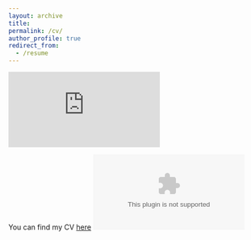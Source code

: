 ```yaml
---
layout: archive
title: 
permalink: /cv/
author_profile: true
redirect_from:
  - /resume
---
```


![Franche-Comté is beautiful.](https://clementmontes.github.io/files/FC.pdf)

You can find my CV [here](https://clementmontes.github.io/files/CM_CV.pdf)
<embed src="https://clementmontes.github.io/files/CM_CV.pdf" type="files/" />